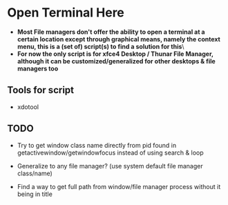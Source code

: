 # Open Terminal Here

* **Most File managers don't offer the ability to open a terminal at a certain location except through graphical means, namely the context menu, this is a (set of) script(s) to find a solution for this**\
* **For now the only script is for xfce4 Desktop / Thunar File Manager, although it can be customized/generalized for other desktops & file managers too**

## Tools for script

* xdotool

## TODO

* Try to get window class name directly from pid found in getactivewindow/getwindowfocus instead of using search & loop

* Generalize to any file manager? (use system default file manager class/name)

* Find a way to get full path from window/file manager process without it being in title
